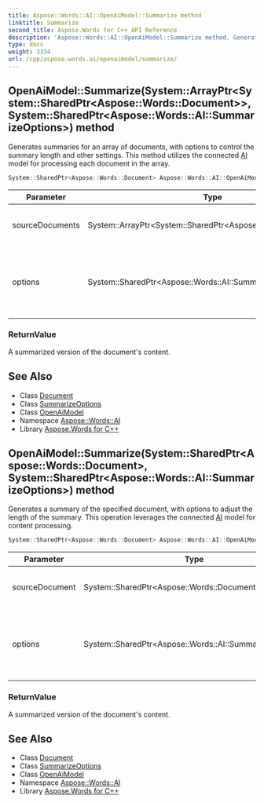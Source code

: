 ```yaml
---
title: Aspose::Words::AI::OpenAiModel::Summarize method
linktitle: Summarize
second_title: Aspose.Words for C++ API Reference
description: 'Aspose::Words::AI::OpenAiModel::Summarize method. Generates summaries for an array of documents, with options to control the summary length and other settings. This method utilizes the connected AI model for processing each document in the array in C++.'
type: docs
weight: 3334
url: /cpp/aspose.words.ai/openaimodel/summarize/
---
```

## OpenAiModel::Summarize(System::ArrayPtr\<System::SharedPtr\<Aspose::Words::Document\>\>, System::SharedPtr\<Aspose::Words::AI::SummarizeOptions\>) method


Generates summaries for an array of documents, with options to control the summary length and other settings. This method utilizes the connected [AI](../../) model for processing each document in the array.

```cpp
System::SharedPtr<Aspose::Words::Document> Aspose::Words::AI::OpenAiModel::Summarize(System::ArrayPtr<System::SharedPtr<Aspose::Words::Document>> sourceDocuments, System::SharedPtr<Aspose::Words::AI::SummarizeOptions> options=nullptr) override
```


| Parameter | Type | Description |
| --- | --- | --- |
| sourceDocuments | System::ArrayPtr\<System::SharedPtr\<Aspose::Words::Document\>\> | An array of documents to be summarized. |
| options | System::SharedPtr\<Aspose::Words::AI::SummarizeOptions\> | Optional settings to control the summary length and other parameters |

### ReturnValue

A summarized version of the document's content.

## See Also

* Class [Document](../../../aspose.words/document/)
* Class [SummarizeOptions](../../summarizeoptions/)
* Class [OpenAiModel](../)
* Namespace [Aspose::Words::AI](../../)
* Library [Aspose.Words for C++](../../../)
## OpenAiModel::Summarize(System::SharedPtr\<Aspose::Words::Document\>, System::SharedPtr\<Aspose::Words::AI::SummarizeOptions\>) method


Generates a summary of the specified document, with options to adjust the length of the summary. This operation leverages the connected [AI](../../) model for content processing.

```cpp
System::SharedPtr<Aspose::Words::Document> Aspose::Words::AI::OpenAiModel::Summarize(System::SharedPtr<Aspose::Words::Document> sourceDocument, System::SharedPtr<Aspose::Words::AI::SummarizeOptions> options=nullptr) override
```


| Parameter | Type | Description |
| --- | --- | --- |
| sourceDocument | System::SharedPtr\<Aspose::Words::Document\> | The document to be summarized. |
| options | System::SharedPtr\<Aspose::Words::AI::SummarizeOptions\> | Optional settings to control the summary length and other parameters. |

### ReturnValue

A summarized version of the document's content.

## See Also

* Class [Document](../../../aspose.words/document/)
* Class [SummarizeOptions](../../summarizeoptions/)
* Class [OpenAiModel](../)
* Namespace [Aspose::Words::AI](../../)
* Library [Aspose.Words for C++](../../../)
